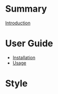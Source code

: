# Summary

[Introduction](./intro.md)

# User Guide

- [Installation](./guide/install.md)
- [Usage](./guide/usage.md)

# Style
